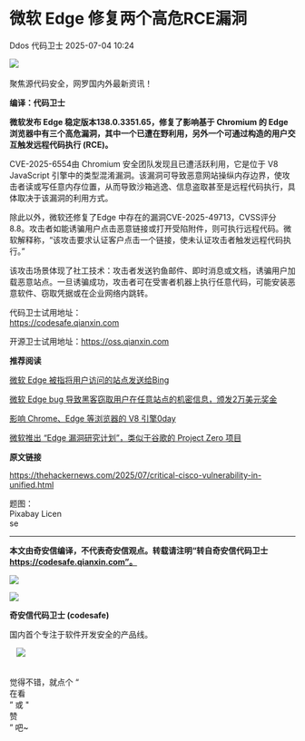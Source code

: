 #  微软 Edge 修复两个高危RCE漏洞  
Ddos  代码卫士   2025-07-04 10:24  
  
![](https://mmbiz.qpic.cn/mmbiz_gif/Az5ZsrEic9ot90z9etZLlU7OTaPOdibteeibJMMmbwc29aJlDOmUicibIRoLdcuEQjtHQ2qjVtZBt0M5eVbYoQzlHiaw/640?wx_fmt=gif "")  
    
聚焦源代码安全，网罗国内外最新资讯！  
  
**编译：代码卫士**  
  
**微软发布 Edge 稳定版本138.0.3351.65，修复了影响基于 Chromium 的 Edge 浏览器中有三个高危漏洞，其中一个已遭在野利用，另外一个可通过构造的用户交互触发远程代码执行 (RCE)。**  
  
CVE-2025-6554由 Chromium 安全团队发现且已遭活跃利用，它是位于 V8 JavaScript 引擎中的类型混淆漏洞。该漏洞可导致恶意网站操纵内存边界，使攻击者读或写任意内存位置，从而导致沙箱逃逸、信息盗取甚至是远程代码执行，具体取决于该漏洞的利用方式。  
  
除此以外，微软还修复了Edge 中存在的漏洞CVE-2025-49713，CVSS评分8.8。攻击者如能诱骗用户点击恶意链接或打开受陷附件，则可执行远程代码。微软解释称，“该攻击要求认证客户点击一个链接，使未认证攻击者触发远程代码执行。”  
  
该攻击场景体现了社工技术：攻击者发送钓鱼邮件、即时消息或文档，诱骗用户加载恶意站点。一旦诱骗成功，攻击者可在受害者机器上执行任意代码，可能安装恶意软件、窃取凭据或在企业网络内跳转。  
  
  
代码卫士试用地址：  
https://codesafe.qianxin.com  
  
开源卫士试用地址：https://oss.qianxin.com  
  
  
  
  
  
  
  
  
  
  
  
  
  
**推荐阅读**  
  
[微软 Edge 被指将用户访问的站点发送给Bing](https://mp.weixin.qq.com/s?__biz=MzI2NTg4OTc5Nw==&mid=2247516356&idx=2&sn=a80a338de7f5bf0f3031105e790dd2d2&scene=21#wechat_redirect)  
  
  
[微软 Edge bug 导致黑客窃取用户在任意站点的机密信息，颁发2万美元奖金](https://mp.weixin.qq.com/s?__biz=MzI2NTg4OTc5Nw==&mid=2247506050&idx=1&sn=3f712007252c75c87bc07476284e1575&scene=21#wechat_redirect)  
  
  
[影响 Chrome、Edge 等浏览器的 V8 引擎0day](https://mp.weixin.qq.com/s?__biz=MzI2NTg4OTc5Nw==&mid=2247503384&idx=1&sn=9a67b0bee113fbb969df0388706e64a7&scene=21#wechat_redirect)  
  
  
[微软推出 “Edge 漏洞研究计划”，类似于谷歌的 Project Zero 项目](https://mp.weixin.qq.com/s?__biz=MzI2NTg4OTc5Nw==&mid=2247495746&idx=3&sn=c4afda3debc3566766716b3619b61b30&scene=21#wechat_redirect)  
  
  
  
  
  
**原文链接**  
  
https://thehackernews.com/2025/07/critical-cisco-vulnerability-in-unified.html  
  
  
题图：  
Pixabay Licen  
se  
  
****  
**本文由奇安信编译，不代表奇安信观点。转载请注明“转自奇安信代码卫士 https://codesafe.qianxin.com”。**  
  
  
  
  
![](https://mmbiz.qpic.cn/mmbiz_jpg/oBANLWYScMSf7nNLWrJL6dkJp7RB8Kl4zxU9ibnQjuvo4VoZ5ic9Q91K3WshWzqEybcroVEOQpgYfx1uYgwJhlFQ/640?wx_fmt=jpeg "")  
  
![](https://mmbiz.qpic.cn/mmbiz_jpg/oBANLWYScMSN5sfviaCuvYQccJZlrr64sRlvcbdWjDic9mPQ8mBBFDCKP6VibiaNE1kDVuoIOiaIVRoTjSsSftGC8gw/640?wx_fmt=jpeg "")  
  
**奇安信代码卫士 (codesafe)**  
  
国内首个专注于软件开发安全的产品线。  
  
   ![](https://mmbiz.qpic.cn/mmbiz_gif/oBANLWYScMQ5iciaeKS21icDIWSVd0M9zEhicFK0rbCJOrgpc09iaH6nvqvsIdckDfxH2K4tu9CvPJgSf7XhGHJwVyQ/640?wx_fmt=gif "")  
  
   
觉得不错，就点个 “  
在看  
” 或 "  
赞  
” 吧~  
  
